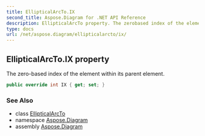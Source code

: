 ```yaml
---
title: EllipticalArcTo.IX
second_title: Aspose.Diagram for .NET API Reference
description: EllipticalArcTo property. The zerobased index of the element within its parent element
type: docs
url: /net/aspose.diagram/ellipticalarcto/ix/
---
```

## EllipticalArcTo.IX property

The zero-based index of the element within its parent element.

```csharp
public override int IX { get; set; }
```

### See Also

* class [EllipticalArcTo](../)
* namespace [Aspose.Diagram](../../ellipticalarcto/)
* assembly [Aspose.Diagram](../../../)


